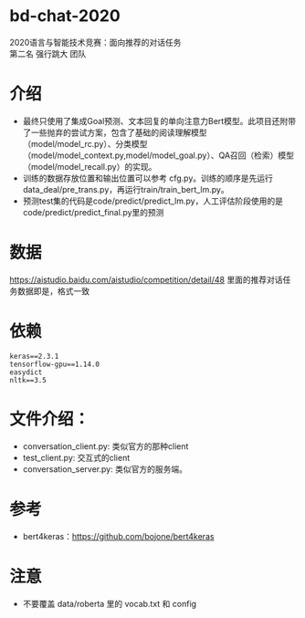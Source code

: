 # bd-chat-2020
2020语言与智能技术竞赛：面向推荐的对话任务      
第二名 强行跳大 团队

# 介绍
 * 最终只使用了集成Goal预测、文本回复的单向注意力Bert模型。此项目还附带了一些抛弃的尝试方案，包含了基础的阅读理解模型（model/model_rc.py）、分类模型（model/model_context.py,model/model_goal.py）、QA召回（检索）模型（model/model_recall.py）的实现。    
 * 训练的数据存放位置和输出位置可以参考 cfg.py。训练的顺序是先运行 data_deal/pre_trans.py，再运行train/train_bert_lm.py。
 * 预测test集的代码是code/predict/predict_lm.py，人工评估阶段使用的是code/predict/predict_final.py里的预测

# 数据
https://aistudio.baidu.com/aistudio/competition/detail/48
里面的推荐对话任务数据即是，格式一致

# 依赖
```text
keras==2.3.1
tensorflow-gpu==1.14.0
easydict
nltk==3.5
```

# 文件介绍：
 * conversation_client.py: 类似官方的那种client
 * test_client.py: 交互式的client
 * conversation_server.py: 类似官方的服务端。

# 参考
 * bert4keras：https://github.com/bojone/bert4keras

# 注意
 * 不要覆盖 data/roberta 里的 vocab.txt 和 config
